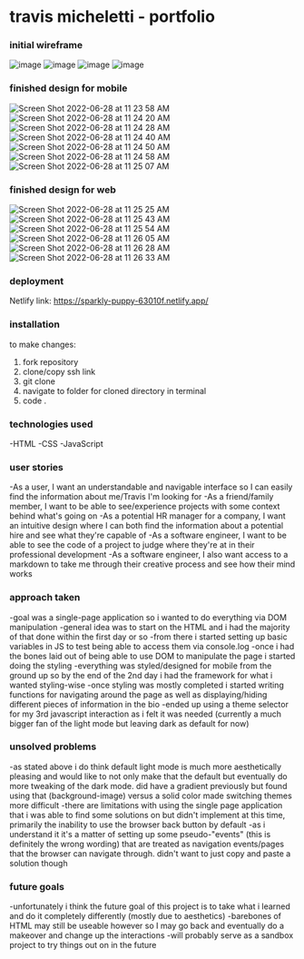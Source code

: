 # travis micheletti - portfolio

### initial wireframe
![image](https://user-images.githubusercontent.com/106038655/176255032-63917173-2aec-42d8-8c84-9e6d5d849c76.png)
![image](https://user-images.githubusercontent.com/106038655/176255095-b672a926-85aa-4026-93b1-09973a305742.png)
![image](https://user-images.githubusercontent.com/106038655/176255139-af955bd5-33f2-4438-b023-7cba727706e1.png)
![image](https://user-images.githubusercontent.com/106038655/176255172-b56e1481-6fdc-4d43-8bf4-f461571b0e7d.png)


### finished design for mobile
![Screen Shot 2022-06-28 at 11 23 58 AM](https://user-images.githubusercontent.com/106038655/176255801-90d1e525-871d-42ab-a1cd-76176608bef0.png)
![Screen Shot 2022-06-28 at 11 24 20 AM](https://user-images.githubusercontent.com/106038655/176255821-47f11522-abb9-4ecf-8b04-0aec5b20f734.png)
![Screen Shot 2022-06-28 at 11 24 28 AM](https://user-images.githubusercontent.com/106038655/176255857-e5acd2a8-8991-41a3-ae1b-9152379db769.png)
![Screen Shot 2022-06-28 at 11 24 40 AM](https://user-images.githubusercontent.com/106038655/176255872-4e92f92a-9c68-467a-ba8f-a3e1beb21209.png)
![Screen Shot 2022-06-28 at 11 24 50 AM](https://user-images.githubusercontent.com/106038655/176255888-3a2ad669-4e1a-4ddc-9967-74e11e3f7af7.png)
![Screen Shot 2022-06-28 at 11 24 58 AM](https://user-images.githubusercontent.com/106038655/176255904-6fa34cd7-018d-44a1-934e-12c2e311a813.png)
![Screen Shot 2022-06-28 at 11 25 07 AM](https://user-images.githubusercontent.com/106038655/176255911-ed20fd4a-5e3b-4de9-81a2-fb8567d0eb99.png)

### finished design for web
![Screen Shot 2022-06-28 at 11 25 25 AM](https://user-images.githubusercontent.com/106038655/176255925-ada845e3-250b-4330-bbdd-be809461227c.png)
![Screen Shot 2022-06-28 at 11 25 43 AM](https://user-images.githubusercontent.com/106038655/176255952-188fc772-c983-4265-9d57-f85c9ed1f2f0.png)
![Screen Shot 2022-06-28 at 11 25 54 AM](https://user-images.githubusercontent.com/106038655/176255973-a42c68c7-4f04-4250-b9a0-32fb22a4c1f6.png)
![Screen Shot 2022-06-28 at 11 26 05 AM](https://user-images.githubusercontent.com/106038655/176255986-20192647-0f9b-4936-b29d-cf9e608d4dda.png)
![Screen Shot 2022-06-28 at 11 26 28 AM](https://user-images.githubusercontent.com/106038655/176256214-90b371f0-f4f9-4f49-bf9b-ebca0b58833d.png)
![Screen Shot 2022-06-28 at 11 26 33 AM](https://user-images.githubusercontent.com/106038655/176256229-49f2ad1e-b7f0-4db5-b46c-89d43fe6805f.png)


### deployment
Netlify link: https://sparkly-puppy-63010f.netlify.app/

### installation
to make changes:
1. fork repository
2. clone/copy ssh link
3. git clone <link>
4. navigate to folder for cloned directory in terminal
5. code .

### technologies used
-HTML
-CSS
-JavaScript

### user stories
-As a user, I want an understandable and navigable interface so I can easily find the information about me/Travis I'm looking for
-As a friend/family member, I want to be able to see/experience projects with some context behind what's going on
-As a potential HR manager for a company, I want an intuitive design where I can both find the information about a potential hire and see what they're capable of
-As a software engineer, I want to be able to see the code of a project to judge where they're at in their professional development
-As a software engineer, I also want access to a markdown to take me through their creative process and see how their mind works

### approach taken
-goal was a single-page application so i wanted to do everything via DOM manipulation
-general idea was to start on the HTML and i had the majority of that done within the first day or so
-from there i started setting up basic variables in JS to test being able to access them via console.log
-once i had the bones laid out of being able to use DOM to manipulate the page i started doing the styling
-everything was styled/designed for mobile from the ground up so by the end of the 2nd day i had the framework for what i wanted styling-wise
-once styling was mostly completed i started writing functions for navigating around the page as well as displaying/hiding different pieces of information in the bio
-ended up using a theme selector for my 3rd javascript interaction as i felt it was needed (currently a much bigger fan of the light mode but leaving dark as default for now)
### unsolved problems
-as stated above i do think default light mode is much more aesthetically pleasing and would like to not only make that the default but eventually do more tweaking of the dark mode. did have a gradient previously but found using that (background-image) versus a solid color made switching themes more difficult
-there are limitations with using the single page application that i was able to find some solutions on but didn't implement at this time, primarily the inability to use the browser back button by default
    -as i understand it it's a matter of setting up some pseudo-"events" (this is definitely the wrong wording) that are treated as navigation events/pages that the browser can navigate through. didn't want to just copy and paste a solution though
### future goals
-unfortunately i think the future goal of this project is to take what i learned and do it completely differently (mostly due to aesthetics)
-barebones of HTML may still be useable however so I may go back and eventually do a makeover and change up the interactions
-will probably serve as a sandbox project to try things out on in the future

